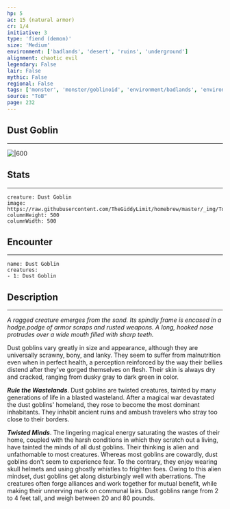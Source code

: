 ```yaml
---
hp: 5
ac: 15 (natural armor)
cr: 1/4
initiative: 3
type: 'fiend (demon)'    
size: 'Medium'
environment: ['badlands', 'desert', 'ruins', 'underground']
alignment: chaotic evil
legendary: False
lair: False
mythic: False
regional: False
tags: ['monster', 'monster/goblinoid', 'environment/badlands', 'environment/desert', 'environment/ruins', 'environment/underground']
source: "ToB"
page: 232
---
```


## Dust Goblin
---

![|600](https://raw.githubusercontent.com/TheGiddyLimit/homebrew/master/_img/ToB/Dust%20Goblin.webp)

## Stats
---

```statblock
creature: Dust Goblin
image: https://raw.githubusercontent.com/TheGiddyLimit/homebrew/master/_img/ToB/token/Dust%20Goblin.png
columnHeight: 500
columnWidth: 500
```

## Encounter
---

```encounter-table
name: Dust Goblin
creatures:
- 1: Dust Goblin
```

## Description
---
_A ragged creature emerges from the sand. Its spindly frame is encased in a hodge.podge of armor scraps and rusted weapons. A long, hooked nose protrudes over a wide mouth filled with sharp teeth._

Dust goblins vary greatly in size and appearance, although they are universally scrawny, bony, and lanky. They seem to suffer from malnutrition even when in perfect health, a perception reinforced by the way their bellies distend after they've gorged themselves on flesh. Their skin is always dry and cracked, ranging from dusky gray to dark green in color.

**_Rule the Wastelands_**. Dust goblins are twisted creatures, tainted by many generations of life in a blasted wasteland. After a magical war devastated the dust goblins' homeland, they rose to become the most dominant inhabitants. They inhabit ancient ruins and ambush travelers who stray too close to their borders.

**_Twisted Minds_**. The lingering magical energy saturating the wastes of their home, coupled with the harsh conditions in which they scratch out a living, have tainted the minds of all dust goblins. Their thinking is alien and unfathomable to most creatures. Whereas most goblins are cowardly, dust goblins don't seem to experience fear. To the contrary, they enjoy wearing skull helmets and using ghostly whistles to frighten foes.
Owing to this alien mindset, dust goblins get along disturbingly well with aberrations. The creatures often forge alliances and work together for mutual benefit, while making their unnerving mark on communal lairs.
Dust goblins range from 2 to 4 feet tall, and weigh between 20 and 80 pounds.






